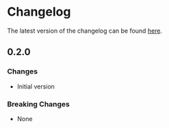 # Changelog

The latest version of the changelog can be found [here](/Azure/bicep-registry-modules/blob/main/avm/res/maintenance/configuration-assignment/CHANGELOG.md).

## 0.2.0

### Changes

- Initial version

### Breaking Changes

- None
